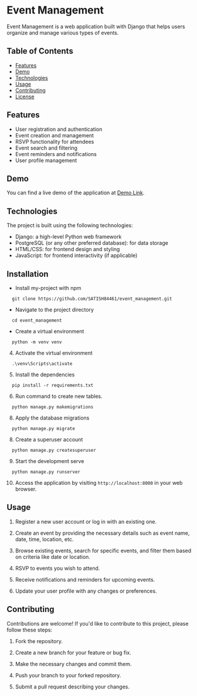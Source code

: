 # Event Management

Event Management is a web application built with Django that helps users organize and manage various types of events.

## Table of Contents

- [Features](#features)
- [Demo](#demo)
- [Technologies](#technologies)
- [Usage](#usage)
- [Contributing](#contributing)
- [License](#license)

## Features

- User registration and authentication
- Event creation and management
- RSVP functionality for attendees
- Event search and filtering
- Event reminders and notifications
- User profile management

## Demo

You can find a live demo of the application at [Demo Link](https://your-demo-link.com).

## Technologies

The project is built using the following technologies:

- Django: a high-level Python web framework
- PostgreSQL (or any other preferred database): for data storage
- HTML/CSS: for frontend design and styling
- JavaScript: for frontend interactivity (if applicable)


## Installation

- Install my-project with npm
```shell
  git clone https://github.com/SATISH84461/event_management.git
```

- Navigate to the project directory
```shell
  cd event_management
```
- Create a virtual environment
```shell
  python -m venv venv
```
4. Activate the virtual environment
```shell
  .\venv\Scripts\activate
```
5. Install the dependencies
```shell  
  pip install -r requirements.txt
```
6. Run command to create new tables.
```shell
  python manage.py makemigrations
```
8. Apply the database migrations
```shell
  python manage.py migrate
```
8. Create a superuser account
```shell
  python manage.py createsuperuser
```
9. Start the development serve
```shell
  python manage.py runserver  
```
10. Access the application by visiting `http://localhost:8000` in your web browser.
        

## Usage

1. Register a new user account or log in with an existing one.

2. Create an event by providing the necessary details such as event name, date, time, location, etc.

3. Browse existing events, search for specific events, and filter them based on criteria like date or location.

4. RSVP to events you wish to attend.

5. Receive notifications and reminders for upcoming events.

6. Update your user profile with any changes or preferences.

## Contributing

Contributions are welcome! If you'd like to contribute to this project, please follow these steps:

1. Fork the repository.

2. Create a new branch for your feature or bug fix.

3. Make the necessary changes and commit them.

4. Push your branch to your forked repository.

5. Submit a pull request describing your changes.
